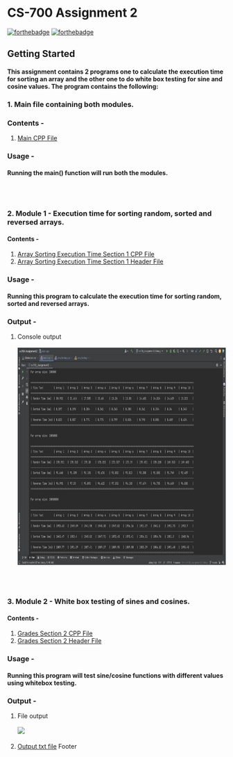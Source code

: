 # CS-700 Assignment 2
[![forthebadge](https://forthebadge.com/images/badges/made-with-c-plus-plus.svg)](https://forthebadge.com)
[![forthebadge](http://forthebadge.com/images/badges/built-with-love.svg)](http://forthebadge.com)

## Getting Started
#### This assignment contains 2 programs one to calculate the execution time for sorting an array and the other one to do white box testing for sine and cosine values. The program contains the following: 

### 1. Main file containing both modules.
### Contents -
1. [Main CPP File](main.cpp)
### Usage - 
#### Running the main() function will run both the modules.
<br><br>
### 2. Module 1 - Execution time for sorting random, sorted and reversed arrays.
#### Contents - 
1. [Array Sorting Execution Time Section 1 CPP File](arraySorting.cpp)
2. [Array Sorting Execution Time Section 1 Header File](arraySorting.h)
### Usage - 
#### Running this program to calculate the execution time for sorting random, sorted and reversed arrays.
### Output - 
1. Console output
    <br><br><img src="cs700-ass2-section1-output.png" height="500">

<br><br>
### 3. Module 2 - White box testing of sines and cosines.
#### Contents - 
1. [Grades Section 2 CPP File](grades_section2.cpp)
2. [Grades Section 2 Header File](grades_section2.h)
### Usage - 
#### Running this program will test sine/cosine functions with different values using whitebox testing.
### Output - 
1. File output
    <br><br><img src="cs700-ass2-section2-output.png"><br><br>
2. [Output txt file](output_Grades_Section2.txt)
Footer
